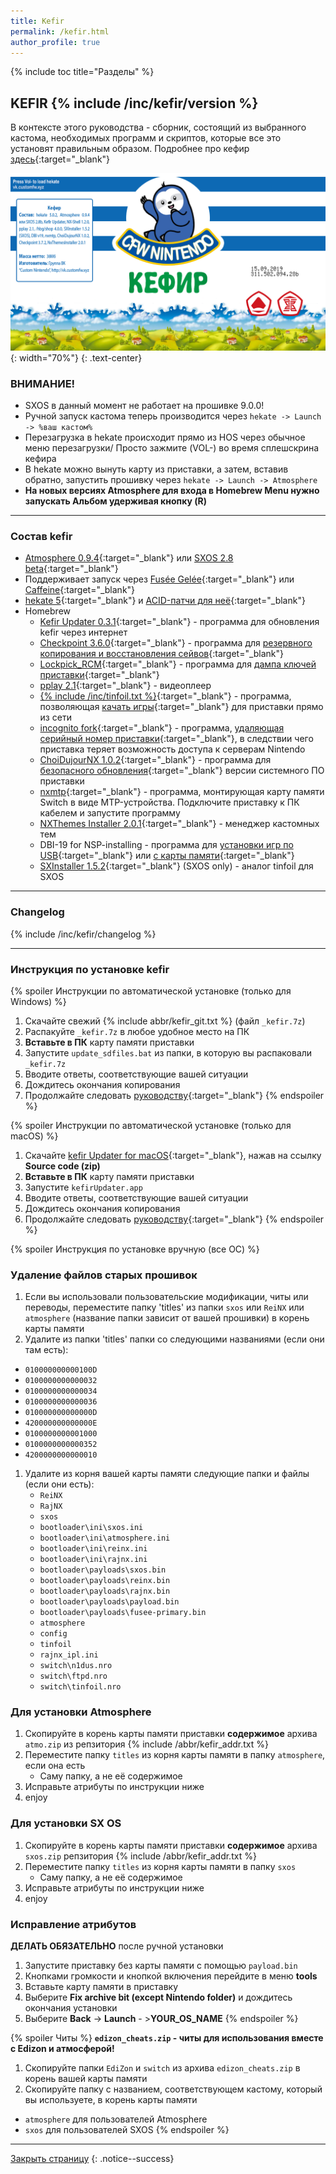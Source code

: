 ```yaml
---
title: Kefir
permalink: /kefir.html
author_profile: true
---
```

{% include toc title="Разделы" %}

## KEFIR {% include /inc/kefir/version %}

В контексте этого руководства - сборник, состоящий из выбранного кастома, необходимых программ и скриптов, которые все это установят правильным образом. Подробнее про кефир [здесь](https://vk.com/@switchopen-sostav-kefirachast-pervaya-obschaya-informaciya-o-sostave){:target="_blank"}

![kefir](/images/kefir.png){: width="70%"}
{: .text-center}

### **ВНИМАНИЕ!**
  * SXOS в данный момент не работает на прошивке 9.0.0!
  * Ручной запуск кастома теперь производится через `hekate -> Launch -> %ваш кастом%`
  * Перезагрузка в hekate происходит прямо из HOS через обычное меню перезагрузки/ Просто зажмите (VOL-) во время сплешскрина кефира
  * В hekate можно вынуть карту из приставки, а затем, вставив обратно, запустить прошивку через `hekate -> Launch -> Atmosphere`
  * **На новых версиях Atmosphere для входа в Homebrew Menu нужно запускать Альбом удерживая кнопку (R)**

____

### Состав kefir 
    
* [Atmosphere 0.9.4](atmo){:target="_blank"} или [SXOS 2.8 beta](sxos){:target="_blank"} 
* Поддерживает запуск через [Fusée Gelée](fusee-gelee){:target="_blank"} или [Caffeine](caffeine){:target="_blank"}
* [hekate 5](https://github.com/CTCaer/hekate/releases/latest){:target="_blank"} и [ACID-патчи для неё](https://github.com/Joonie86/hekate/releases/latest){:target="_blank"}
* Homebrew 
  * [Kefir Updater 0.3.1](https://github.com/Povstalez/Kefir-Updater/releases/latest){:target="_blank"} - программа для обновления kefir через интернет
  * [Checkpoint 3.6.0](https://github.com/FlagBrew/Checkpoint/releases/latest){:target="_blank"} - программа для [резервного копирования и восстановления сейвов](checkpoint){:target="_blank"}
  * [Lockpick_RCM](https://github.com/shchmue/Lockpick_RCM/releases/latest){:target="_blank"} - программа для [дампа ключей приставки](backup-nand#часть-iii---дампим-ключи){:target="_blank"}
  * [pplay 2.1](https://github.com/Cpasjuste/pplay/releases/latest){:target="_blank"} - видеоплеер 
  * [{% include /inc/tinfoil.txt %}](https://discord.io/homebrew){:target="_blank"} - программа, позволяющая [качать игры](tinfoil){:target="_blank"} для приставки прямо из сети 
  * [incognito fork](https://github.com/Kronos2308/incognito/releases/latest){:target="_blank"} - программа, [удаляющая серийный номер приставки](block-update){:target="_blank"}, в следствии чего приставка теряет возможность доступа к серверам Nintendo
  * [ChoiDujourNX 1.0.2](https://switchtools.sshnuke.net/){:target="_blank"} - программа для [безопасного обновления](update-to-latest){:target="_blank"} версии системного ПО приставки
  * [nxmtp](https://github.com/liuervehc/nxmtp/releases/latest){:target="_blank"} - программа, монтирующая карту памяти Switch в виде MTP-устройства. Подключите приставку к ПК кабелем и запустите программу 
  * [NXThemes Installer 2.0.1](https://github.com/exelix11/SwitchThemeInjector/releases/latest){:target="_blank"} - менеджер кастомных тем 
  * DBI-19 for NSP-installing - программа для [установки игр по USB](dbi#установка-приложений-в-формате-nsp-по-usb){:target="_blank"} или [с карты памяти](dbi#установка-приложений-в-формате-nsp-с-карты-памяти){:target="_blank"}
  * [SXInstaller 1.5.2](https://sx.xecuter.com/){:target="_blank"} (SXOS only) - аналог tinfoil для SXOS

____

### Changelog

{% include /inc/kefir/changelog %}

____

### Инструкция по установке kefir 
{% spoiler Инструкции по автоматической установке (только для Windows) %}

1. Скачайте свежий {% include abbr/kefir_git.txt %} (файл `_kefir.7z`)
1. Распакуйте `_kefir.7z` в любое удобное место на ПК
1. **Вставьте в ПК** карту памяти приставки
1. Запустите `update_sdfiles.bat` из папки, в которую вы распаковали `_kefir.7z`
1. Вводите ответы, соответствующие вашей ситуации
1. Дождитесь окончания копирования
1. Продолжайте следовать [руководству](http://switch.customfw.xyz){:target="_blank"}
{% endspoiler %}

{% spoiler Инструкции по автоматической установке (только для macOS) %}

1. Скачайте [kefir Updater for macOS](https://github.com/Player-0ne/kefirUpdater_macOS/releases/latest){:target="_blank"}, нажав на ссылку **Source code (zip)**
1. **Вставьте в ПК** карту памяти приставки
1. Запустите `kefirUpdater.app`
1. Вводите ответы, соответствующие вашей ситуации
1. Дождитесь окончания копирования
1. Продолжайте следовать [руководству](http://switch.customfw.xyz){:target="_blank"}
{% endspoiler %}

{% spoiler Инструкция по установке вручную (все ОС) %}

### Удаление файлов старых прошивок

1. Если вы использовали пользовательские модификации, читы или переводы, переместите папку 'titles' из папки `sxos` или `ReiNX` или `atmosphere` (название папки зависит от вашей прошивки) в корень карты памяти 
1. Удалите из папки 'titles' папки со следующими названиями (если они там есть): 
  * `010000000000100D`
  * `0100000000000032`
  * `0100000000000034`
  * `0100000000000036`
  * `010000000000000D`
  * `420000000000000E`
  * `0100000000001000`
  * `0100000000000352`
  * `4200000000000010`
1. Удалите из корня вашей карты памяти следующие папки и файлы (если они есть): 
   + `ReiNX` 
   + `RajNX` 
   + `sxos` 
   + `bootloader\ini\sxos.ini` 
   + `bootloader\ini\atmosphere.ini` 
   + `bootloader\ini\reinx.ini` 
   + `bootloader\ini\rajnx.ini` 
   + `bootloader\payloads\sxos.bin` 
   + `bootloader\payloads\reinx.bin` 
   + `bootloader\payloads\rajnx.bin` 
   + `bootloader\payloads\payload.bin` 
   + `bootloader\payloads\fusee-primary.bin` 
   + `atmosphere` 
   + `config` 
   + `tinfoil` 
   + `rajnx_ipl.ini`
   + `switch\n1dus.nro`
   + `switch\ftpd.nro`
   + `switch\tinfoil.nro`

### Для установки Atmosphere

1. Скопируйте в корень карты памяти приставки **содержимое** архива `atmo.zip` из репзитория {% include /abbr/kefir_addr.txt %}
1. Переместите папку `titles` из корня карты памяти в папку `atmosphere`, если она есть
   * Саму папку, а не её содержимое
1. Исправьте атрибуты по инструкции ниже 
1. enjoy

### Для установки SX OS

1. Скопируйте в корень карты памяти приставки **содержимое** архива `sxos.zip` репзитория {% include /abbr/kefir_addr.txt %}
1. Переместите папку `titles` из корня карты памяти в папку `sxos`
   * Саму папку, а не её содержимое
1. Исправьте атрибуты по инструкции ниже 
1. enjoy

### Исправление атрибутов 

**ДЕЛАТЬ ОБЯЗАТЕЛЬНО** после ручной установки

1. Запустите приставку без карты памяти с помощью `payload.bin`
1. Кнопками громкости и кнопкой включения перейдите в меню **tools**
1. Вставьте карту памяти в приставку
1. Выберите **Fix archive bit (except Nintendo folder)** и дождитесь окончания установки 
1. Выберите **Back** -> **Launch** - >**YOUR_OS_NAME**
{% endspoiler %}

{% spoiler Читы %}
**`edizon_cheats.zip` - читы для использования вместе с Edizon и атмосферой!**

1. Скопируйте папки `EdiZon` и `switch` из архива `edizon_cheats.zip` в корень вашей карты памяти
1. Скопируйте папку с названием, соответствующем кастому, который вы используете, в корень карты памяти
  * `atmosphere` для пользователей Atmosphere 
  * `sxos` для пользователей SXOS
{% endspoiler %}

___

[Закрыть страницу](javascript:window.close();)
{: .notice--success}